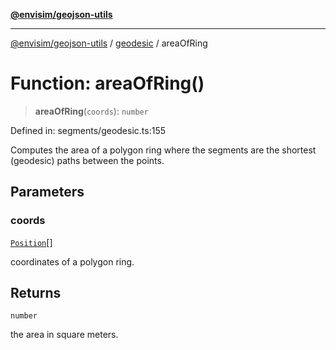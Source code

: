 [**@envisim/geojson-utils**](../../README.md)

---

[@envisim/geojson-utils]() / [geodesic](../README.md) / areaOfRing

# Function: areaOfRing()

> **areaOfRing**(`coords`): `number`

Defined in: segments/geodesic.ts:155

Computes the area of a polygon ring where the segments are the shortest
(geodesic) paths between the points.

## Parameters

### coords

[`Position`](../../geojson/type-aliases/Position.md)[]

coordinates of a polygon ring.

## Returns

`number`

the area in square meters.
